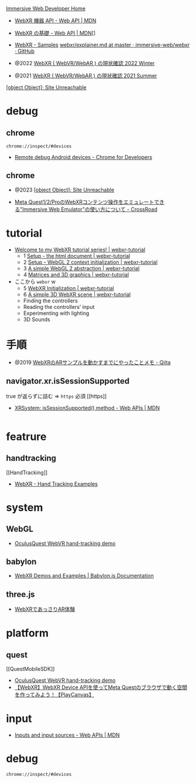 [Immersive Web Developer Home](https://immersiveweb.dev/#model-viewer)

- [WebXR 機器 API - Web API | MDN](https://developer.mozilla.org/ja/docs/Web/API/WebXR_Device_API)
- [WebXR の基礎 - Web API | MDN](https://developer.mozilla.org/ja/docs/Web/API/WebXR_Device_API/Fundamentals)[]
- [WebXR - Samples](https://immersive-web.github.io/webxr-samples/)
[webxr/explainer.md at master · immersive-web/webxr · GitHub](https://github.com/immersive-web/webxr/blob/master/explainer.md)

- @2022 [WebXR ( WebVR/WebAR ) の現状確認 2022 Winter](https://zenn.dev/ikkou/articles/8ffc1c3ea92e9f)
- @2021 [WebXR ( WebVR/WebAR ) の現状確認 2021 Summer](https://zenn.dev/ikkou/articles/fdb344a713cdf0)

[[object Object]: Site Unreachable](https://developer.oculus.com/documentation/web/webxr-mixed-reality/#plane-detection)

# debug

## chrome
`chrome://inspect/#devices`
- [Remote debug Android devices - Chrome for Developers](https://developer.chrome.com/docs/devtools/remote-debugging/)

## chrome
- @2023 [[object Object]: Site Unreachable](https://developer.oculus.com/blog/webxr-development-immersive-web-emulator/)

- [Meta Quest1/2/ProのWebXRコンテンツ操作をエミュレートできる"Immersive Web Emulator"の使い方について - CrossRoad](https://www.crossroad-tech.com/entry/immersive-web-emulator)

# tutorial
- [Welcome to my WebXR tutorial series! | webxr-tutorial](https://beprosto.me/webxr-tutorial/)
	- 1 [Setup - the html document | webxr-tutorial](https://beprosto.me/webxr-tutorial/tutorial1)
	- 2 [Setup - WebGL 2 context initialization | webxr-tutorial](https://beprosto.me/webxr-tutorial/tutorial2)
	- 3 [A simple WebGL 2 abstraction | webxr-tutorial](https://beprosto.me/webxr-tutorial/tutorial3)
	- 4 [Matrices and 3D graphics | webxr-tutorial](https://beprosto.me/webxr-tutorial/tutorial4)
- ここから `webxr` w 
	- 5 [WebXR Initialization | webxr-tutorial](https://beprosto.me/webxr-tutorial/tutorial5)
	- 6 [A simple 3D WebXR scene | webxr-tutorial](https://beprosto.me/webxr-tutorial/tutorial6)
	- Finding the controllers
	- Reading the controllers’ input
	- Experimenting with lighting
	- 3D Sounds
 
# 手順
- @2019 [WebXRのARサンプルを動かすまでにやったことメモ - Qiita](https://qiita.com/tamfoi/items/8aac7c650ee24bb46f74)
## navigator.xr.isSessionSupported
true が返らずに詰む
=> `https` 必須
[[https]]

- [XRSystem: isSessionSupported() method - Web APIs | MDN](https://developer.mozilla.org/en-US/docs/Web/API/XRSystem/isSessionSupported)
```js

```



# featrure
## handtracking
[[HandTracking]]
- [WebXR - Hand Tracking Examples](https://webxr-handtracking.vercel.app/)

# system
## WebGL
- [OculusQuest WebVR hand-tracking demo](https://wakufactory.jp/wxr/w/oculushand.html)

## babylon
- [WebXR Demos and Examples | Babylon.js Documentation](https://doc.babylonjs.com/features/featuresDeepDive/webXR/webXRDemos)

## three.js
- [WebXRであっさりAR体験](https://zenn.dev/sdkfz181tiger/articles/d5ff040b95445d)

# platform
## quest
[[QuestMobileSDK]]
- [OculusQuest WebVR hand-tracking demo](https://wakufactory.jp/wxr/w/oculushand.html)
- [【WebXR】WebXR Device APIを使ってMeta Questのブラウザで動く空間を作ってみよう！【PlayCanvas】](https://tech.gmogshd.com/webxr-meta-quest2/)

# input
- [Inputs and input sources - Web APIs | MDN](https://developer.mozilla.org/en-US/docs/Web/API/WebXR_Device_API/Inputs)

# debug
```
chrome://inspect/#devices
```
